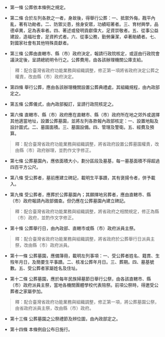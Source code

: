 * 第一條 公葬依本條例之規定。

* 第二條 合於左列各款之一者，身故後，得舉行公葬：一、抵禦外侮，戡平內亂，著有功勛者。二、防禦災患，捨身安眾，功績昭著者。三、育材興學，品德卓異，足為表率者。四、著述或發明貢獻偉大，足資崇敬者。五、從事公益建設，造福社會，足資矜式者。六、從事公務，勤勞廉潔，卓著勛績者。七、對國家社會有其他特殊貢獻者。

* 第三條 公葬由直轄市、縣（市）政府決定，報請行政院核定，或逕由行政院會議決定後，呈請總統明令行之。公葬費用，由各該辦理機關公庫支給。

> 釋：配合臺灣省政府功能業務與組織調整，修正第一項將省政府決定公葬之權責，改由縣（市）政府決定。

* 第四條 舉行公葬，應由各該辦理機關設置公葬典禮處，其組織規程，由內政部定之。

* 第五條 公葬儀式，由內政部擬訂，呈請行政院核定之。

* 第六條 直轄市、縣（市）政府應在直轄市、縣（市）政府所在地之郊外或選擇其他適當地址，設置公葬墓園，並將左列各款報內政部核定：一、設置地點及設計圖式。二、墓園面積。三、墓園設備。四、管理及警衛。五、經費及預算。

> 釋：配合臺灣省政府功能業務與組織調整，將省政府設置公葬墓園權責，改由縣（市）政府辦理，並酌作文字修正。

* 第七條 公葬墓園內，應依面積大小，劃分區段及墓基，每一墓基面積不得超過四百平方公尺。

* 第八條 受公葬者，墓前應建立碑記，載明生平事蹟，其有褒揚令者，併予載入。

* 第九條 受公葬者，應葬於公葬墓園內；其願擇地另葬者，應由直轄市、縣（市）政府報請內政部備查。但仍應在公葬墓園內建立碑記。

> 釋：配合臺灣省政府功能業務與組織調整，將省政府之相關規定，修正為縣（市）政府，並酌作文字修正。

* 第十條 公葬舉行日，由內政部、直轄市或縣（市）政府派員主祭。

> 釋：配合臺灣省政府功能業務與組織調整，將省政府於公葬舉行日派員主祭，改由縣（市）政府派員。

* 第十一條 公葬墓園，應備簿冊，載明左列事項：一、受公葬者姓名、籍貫、生歿年月日，及簡要生平事蹟。二、核准公葬年月日。三、葬期。四、墓基號數。五、受公葬者家屬姓名及住址。

* 第十二條 公葬墓園，應於每年民族掃墓節日舉行公祭，由各該直轄市、縣（市）政府派員主祭，當地各機關團體學校代表陪祭。前項公祭時，得邀受公葬者之家屬參加。

> 釋：配合臺灣省政府功能業務與組織調整，修正第一項，將公葬墓園公祭，由省政府派員主祭，改由縣（市）政府。

* 第十三條 公葬墓園之公祭禮節及辨位圖，由內政部定之。

* 第十四條 本條例自公布日施行。

